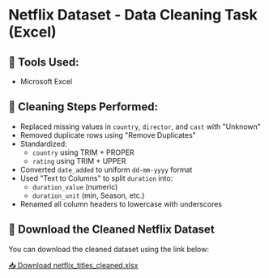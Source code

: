 # Netflix Dataset - Data Cleaning Task (Excel)

## 🔧 Tools Used:
- Microsoft Excel

## 🧹 Cleaning Steps Performed:
- Replaced missing values in `country`, `director`, and `cast` with "Unknown"
- Removed duplicate rows using "Remove Duplicates"
- Standardized:
  - `country` using TRIM + PROPER
  - `rating` using TRIM + UPPER
- Converted `date_added` to uniform `dd-mm-yyyy` format
- Used "Text to Columns" to split `duration` into:
  - `duration_value` (numeric)
  - `duration_unit` (min, Season, etc.)
- Renamed all column headers to lowercase with underscores


## 📄 Download the Cleaned Netflix Dataset

You can download the cleaned dataset using the link below:

[📥 Download netflix_titles_cleaned.xlsx](./netflix_titles_cleaned.xlsx)


